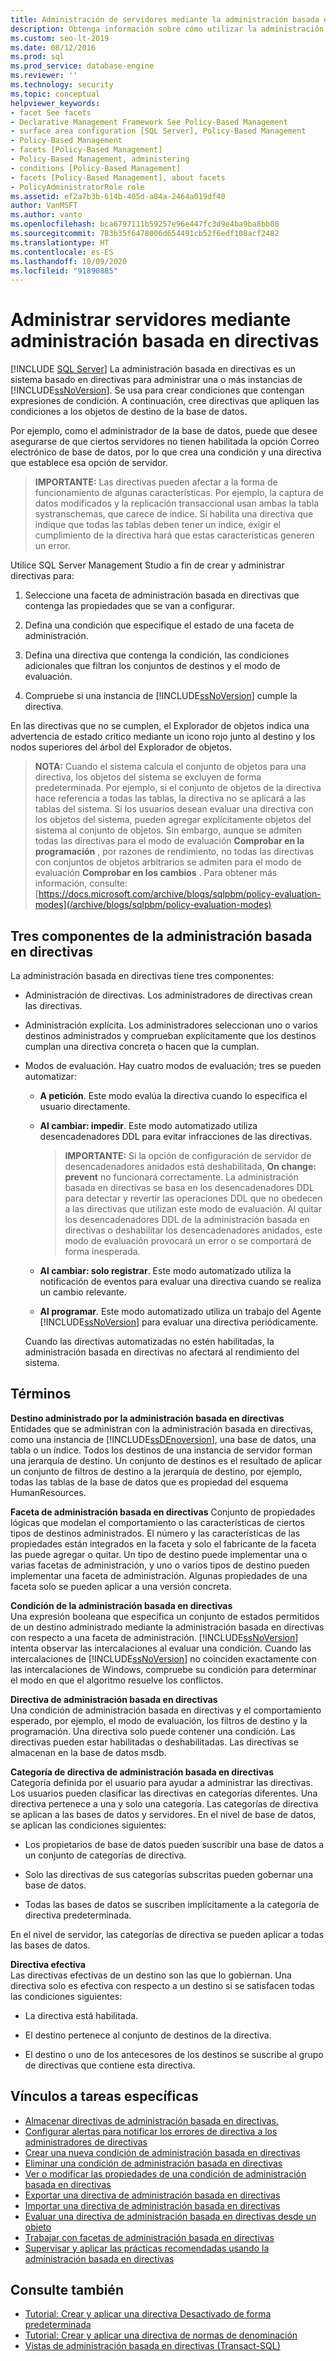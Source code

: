 ```yaml
---
title: Administración de servidores mediante la administración basada en directivas
description: Obtenga información sobre cómo utilizar la administración basada en directivas para administrar una o más instancias de SQL Server.
ms.custom: seo-lt-2019
ms.date: 08/12/2016
ms.prod: sql
ms.prod_service: database-engine
ms.reviewer: ''
ms.technology: security
ms.topic: conceptual
helpviewer_keywords:
- facet See facets
- Declarative Management Framework See Policy-Based Management
- surface area configuration [SQL Server], Policy-Based Management
- Policy-Based Management
- facets [Policy-Based Management]
- Policy-Based Management, administering
- conditions [Policy-Based Management]
- facets [Policy-Based Management], about facets
- PolicyAdministratorRole role
ms.assetid: ef2a7b3b-614b-405d-a04a-2464a019df40
author: VanMSFT
ms.author: vanto
ms.openlocfilehash: bca6797111b59257e96e447fc3d9e4ba9ba8bb80
ms.sourcegitcommit: 783b35f6478006d654491cb52f6edf108acf2482
ms.translationtype: HT
ms.contentlocale: es-ES
ms.lasthandoff: 10/09/2020
ms.locfileid: "91890885"
---
```

# <a name="administer-servers-by-using-policy-based-management"></a>Administrar servidores mediante administración basada en directivas
 [!INCLUDE [SQL Server](../../includes/applies-to-version/sqlserver.md)]
   La administración basada en directivas es un sistema basado en directivas para administrar una o más instancias de [!INCLUDE[ssNoVersion](../../includes/ssnoversion-md.md)]. Se usa para crear condiciones que contengan expresiones de condición. A continuación, cree directivas que apliquen las condiciones a los objetos de destino de la base de datos.  

Por ejemplo, como el administrador de la base de datos, puede que desee asegurarse de que ciertos servidores no tienen habilitada la opción Correo electrónico de base de datos, por lo que crea una condición y una directiva que establece esa opción de servidor. 
   
 > **IMPORTANTE:** Las directivas pueden afectar a la forma de funcionamiento de algunas características. Por ejemplo, la captura de datos modificados y la replicación transaccional usan ambas la tabla systranschemas, que carece de índice. Si habilita una directiva que indique que todas las tablas deben tener un índice, exigir el cumplimiento de la directiva hará que estas características generen un error.  
  
 Utilice SQL Server Management Studio a fin de crear y administrar directivas para:
  
1.  Seleccione una faceta de administración basada en directivas que contenga las propiedades que se van a configurar.  
  
2.  Defina una condición que especifique el estado de una faceta de administración.  
  
3.  Defina una directiva que contenga la condición, las condiciones adicionales que filtran los conjuntos de destinos y el modo de evaluación.  
  
4.  Compruebe si una instancia de [!INCLUDE[ssNoVersion](../../includes/ssnoversion-md.md)] cumple la directiva.  
  
 En las directivas que no se cumplen, el Explorador de objetos indica una advertencia de estado crítico mediante un icono rojo junto al destino y los nodos superiores del árbol del Explorador de objetos.  
  
> **NOTA:** Cuando el sistema calcula el conjunto de objetos para una directiva, los objetos del sistema se excluyen de forma predeterminada.  Por ejemplo, si el conjunto de objetos de la directiva hace referencia a todas las tablas, la directiva no se aplicará a las tablas del sistema. Si los usuarios desean evaluar una directiva con los objetos del sistema, pueden agregar explícitamente objetos del sistema al conjunto de objetos. Sin embargo, aunque se admiten todas las directivas para el modo de evaluación **Comprobar en la programación** , por razones de rendimiento, no todas las directivas con conjuntos de objetos arbitrarios se admiten para el modo de evaluación **Comprobar en los cambios** . Para obtener más información, consulte: [https://docs.microsoft.com/archive/blogs/sqlpbm/policy-evaluation-modes](/archive/blogs/sqlpbm/policy-evaluation-modes)  
  
## <a name="three-policy-based-management-components"></a>Tres componentes de la administración basada en directivas  
 La administración basada en directivas tiene tres componentes:  
  
-   Administración de directivas. Los administradores de directivas crean las directivas.  
  
-   Administración explícita. Los administradores seleccionan uno o varios destinos administrados y comprueban explícitamente que los destinos cumplan una directiva concreta o hacen que la cumplan.  
  
-   Modos de evaluación. Hay cuatro modos de evaluación; tres se pueden automatizar:  
  
    -   **A petición**. Este modo evalúa la directiva cuando lo especifica el usuario directamente.  
  
    -   **Al cambiar: impedir**. Este modo automatizado utiliza desencadenadores DDL para evitar infracciones de las directivas.  
  
        > **IMPORTANTE:** Si la opción de configuración de servidor de desencadenadores anidados está deshabilitada, **On change: prevent** no funcionará correctamente. La administración basada en directivas se basa en los desencadenadores DDL para detectar y revertir las operaciones DDL que no obedecen a las directivas que utilizan este modo de evaluación. Al quitar los desencadenadores DDL de la administración basada en directivas o deshabilitar los desencadenadores anidados, este modo de evaluación provocará un error o se comportará de forma inesperada.  
  
    -   **Al cambiar: solo registrar**. Este modo automatizado utiliza la notificación de eventos para evaluar una directiva cuando se realiza un cambio relevante.  
  
    -   **Al programar**. Este modo automatizado utiliza un trabajo del Agente [!INCLUDE[ssNoVersion](../../includes/ssnoversion-md.md)] para evaluar una directiva periódicamente.  
  
     Cuando las directivas automatizadas no estén habilitadas, la administración basada en directivas no afectará al rendimiento del sistema.  
  
## <a name="terms"></a>Términos  
 **Destino administrado por la administración basada en directivas** Entidades que se administran con la administración basada en directivas, como una instancia de [!INCLUDE[ssDEnoversion](../../includes/ssdenoversion-md.md)], una base de datos, una tabla o un índice. Todos los destinos de una instancia de servidor forman una jerarquía de destino. Un conjunto de destinos es el resultado de aplicar un conjunto de filtros de destino a la jerarquía de destino, por ejemplo, todas las tablas de la base de datos que es propiedad del esquema HumanResources.  
  
 **Faceta de administración basada en directivas** Conjunto de propiedades lógicas que modelan el comportamiento o las características de ciertos tipos de destinos administrados. El número y las características de las propiedades están integrados en la faceta y solo el fabricante de la faceta las puede agregar o quitar. Un tipo de destino puede implementar una o varias facetas de administración, y uno o varios tipos de destino pueden implementar una faceta de administración. Algunas propiedades de una faceta solo se pueden aplicar a una versión concreta.  
  
 **Condición de la administración basada en directivas**  
 Una expresión booleana que especifica un conjunto de estados permitidos de un destino administrado mediante la administración basada en directivas con respecto a una faceta de administración. [!INCLUDE[ssNoVersion](../../includes/ssnoversion-md.md)] intenta observar las intercalaciones al evaluar una condición. Cuando las intercalaciones de [!INCLUDE[ssNoVersion](../../includes/ssnoversion-md.md)] no coinciden exactamente con las intercalaciones de Windows, compruebe su condición para determinar el modo en que el algoritmo resuelve los conflictos.  
  
 **Directiva de administración basada en directivas**  
 Una condición de administración basada en directivas y el comportamiento esperado, por ejemplo, el modo de evaluación, los filtros de destino y la programación. Una directiva solo puede contener una condición. Las directivas pueden estar habilitadas o deshabilitadas. Las directivas se almacenan en la base de datos msdb.  
  
 **Categoría de directiva de administración basada en directivas**  
 Categoría definida por el usuario para ayudar a administrar las directivas. Los usuarios pueden clasificar las directivas en categorías diferentes. Una directiva pertenece a una y solo una categoría. Las categorías de directiva se aplican a las bases de datos y servidores. En el nivel de base de datos, se aplican las condiciones siguientes:  
  
-   Los propietarios de base de datos pueden suscribir una base de datos a un conjunto de categorías de directiva.  
  
-   Solo las directivas de sus categorías subscritas pueden gobernar una base de datos.  
  
-   Todas las bases de datos se suscriben implícitamente a la categoría de directiva predeterminada.  
  
 En el nivel de servidor, las categorías de directiva se pueden aplicar a todas las bases de datos.  
  
 **Directiva efectiva**  
 Las directivas efectivas de un destino son las que lo gobiernan. Una directiva solo es efectiva con respecto a un destino si se satisfacen todas las condiciones siguientes:  
  
-   La directiva está habilitada.  
  
-   El destino pertenece al conjunto de destinos de la directiva.  
  
-   El destino o uno de los antecesores de los destinos se suscribe al grupo de directivas que contiene esta directiva.  
  
## <a name="links-to-specific-tasks"></a>Vínculos a tareas específicas 

 - [Almacenar directivas de administración basada en directivas.](policy-based-management-storage.md)
 - [Configurar alertas para notificar los errores de directiva a los administradores de directivas](../../relational-databases/policy-based-management/configure-alerts-to-notify-policy-administrators-of-policy-failures.md)
 - [Crear una nueva condición de administración basada en directivas](../../relational-databases/policy-based-management/create-a-new-policy-based-management-condition.md)
 - [Eliminar una condición de administración basada en directivas](../../relational-databases/policy-based-management/delete-a-policy-based-management-condition.md)
 - [Ver o modificar las propiedades de una condición de administración basada en directivas](../../relational-databases/policy-based-management/view-or-modify-the-properties-of-a-policy-based-management-condition.md)
 - [Exportar una directiva de administración basada en directivas](../../relational-databases/policy-based-management/export-a-policy-based-management-policy.md)
 - [Importar una directiva de administración basada en directivas](../../relational-databases/policy-based-management/import-a-policy-based-management-policy.md)
 - [Evaluar una directiva de administración basada en directivas desde un objeto](../../relational-databases/policy-based-management/evaluate-a-policy-based-management-policy-from-an-object.md)
 - [Trabajar con facetas de administración basada en directivas](../../relational-databases/policy-based-management/working-with-policy-based-management-facets.md)
 - [Supervisar y aplicar las prácticas recomendadas usando la administración basada en directivas](../../relational-databases/policy-based-management/monitor-and-enforce-best-practices-by-using-policy-based-management.md)

## <a name="see-also"></a>Consulte también  
 
 - [Tutorial: Crear y aplicar una directiva Desactivado de forma predeterminada](lesson-1-create-and-apply-an-off-by-default-policy.md)
 - [Tutorial: Crear y aplicar una directiva de normas de denominación](lesson-2-create-and-apply-a-naming-standards-policy.md)
 - [Vistas de administración basada en directivas &#40;Transact-SQL&#41;](../../relational-databases/system-catalog-views/policy-based-management-views-transact-sql.md)
